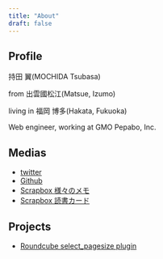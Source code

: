 ```yaml
---
title: "About"
draft: false
---
```

## Profile
持田 翼(MOCHIDA Tsubasa)

from 出雲國松江(Matsue, Izumo)

living in 福岡 博多(Hakata, Fukuoka)

Web engineer, working at GMO Pepabo, Inc.

## Medias
- [twitter](https://twitter.com/tbsmcd)
- [Github](https://github.com/tbsmcd)
- [Scrapbox 様々のメモ](https://scrapbox.io/tbsmcd-memo/)
- [Scrapbox 読書カード](https://scrapbox.io/tbsmcd-reading/)

## Projects
- [Roundcube select_pagesize plugin](https://github.com/tbsmcd/select_pagesize)
